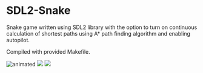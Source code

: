 # SDL2-Snake
Snake game written using SDL2 library with the option to turn on continuous calculation of shortest paths using A* path finding algorithm and enabling autopilot.

Compiled with provided Makefile.

<img src="https://media.giphy.com/media/v1.Y2lkPTc5MGI3NjExbjk5bnZoM2xjN29vbDVod3llcnh0bmptMnE1Y3l1dGpoY25jZGhoYyZlcD12MV9pbnRlcm5hbF9naWZfYnlfaWQmY3Q9Zw/AzBMvAOtPWL039065t/giphy.gif" alt="animated" />
<img src="https://i.imgur.com/JNw3Ykk.png"/>
<img src="https://i.imgur.com/Eia6mlP.png"/>
